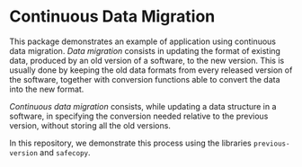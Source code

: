 
Continuous Data Migration
=========================

This package demonstrates an example of application using continuous data migration.
*Data migration* consists in updating the format of existing data, produced by an old version of a software, to the new version.
This is usually done by keeping the old data formats from every released version of the software, together with conversion functions able to convert the data into the new format.

*Continuous data migration* consists, while updating a data structure in a software, in specifying the conversion needed relative to the previous version, without storing all the old versions.

In this repository, we demonstrate this process using the libraries `previous-version` and `safecopy`.
 


